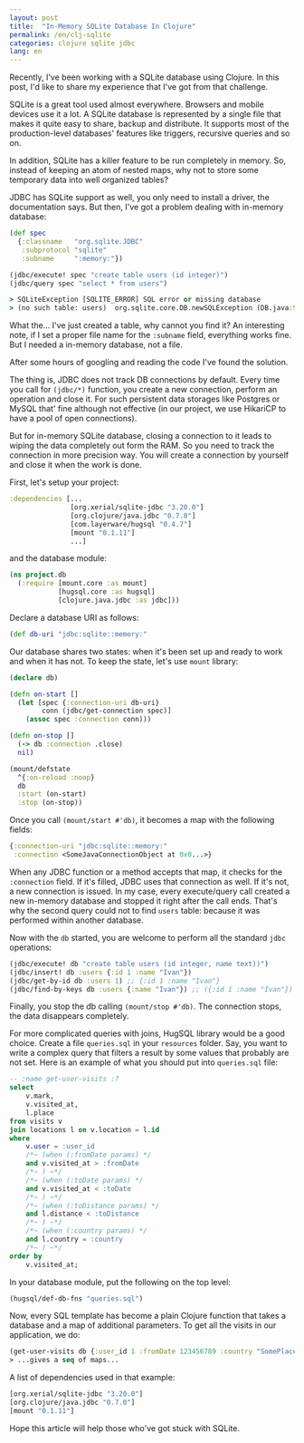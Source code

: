```yaml
---
layout: post
title:  "In-Memory SQLite Database In Clojure"
permalink: /en/clj-sqlite
categories: clojure sqlite jdbc
lang: en
---
```


Recently, I've been working with a SQLite database using Clojure. In this post,
I'd like to share my experience that I've got from that challenge.

SQLite is a great tool used almost everywhere. Browsers and mobile devices use
it a lot. A SQLite database is represented by a single file that makes it quite
easy to share, backup and distribute. It supports most of the production-level
databases' features like triggers, recursive queries and so on.

In addition, SQLite has a killer feature to be run completely in memory. So,
instead of keeping an atom of nested maps, why not to store some temporary data
into well organized tables?

JDBC has SQLite support as well, you only need to install a driver, the
documentation says. But then, I've got a problem dealing with in-memory
database:

~~~clojure
(def spec
  {:classname   "org.sqlite.JDBC"
   :subprotocol "sqlite"
   :subname     ":memory:"})

(jdbc/execute! spec "create table users (id integer)")
(jdbc/query spec "select * from users")

> SQLiteException [SQLITE_ERROR] SQL error or missing database
> (no such table: users)  org.sqlite.core.DB.newSQLException (DB.java:909)
~~~

What the... I've just created a table, why cannot you find it? An interesting
note, if I set a proper file name for the `:subname` field, everything works
fine. But I needed a in-memory database, not a file.

After some hours of googling and reading the code I've found the solution.

The thing is, JDBC does not track DB connections by default. Every time you call
for `(jdbc/*)` function, you create a new connection, perform an operation and
close it. For such persistent data storages like Postgres or MySQL that' fine
although not effective (in our project, we use HikariCP to have a pool of open
connections).

But for in-memory SQLite database, closing a connection to it leads to wiping
the data completely out form the RAM. So you need to track the connection in
more precision way. You will create a connection by yourself and close it when
the work is done.

First, let's setup your project:

~~~clojure
:dependencies [...
               [org.xerial/sqlite-jdbc "3.20.0"]
               [org.clojure/java.jdbc "0.7.0"]
               [com.layerware/hugsql "0.4.7"]
               [mount "0.1.11"]
               ...]
~~~

and the database module:

~~~clojure
(ns project.db
  (:require [mount.core :as mount]
            [hugsql.core :as hugsql]
            [clojure.java.jdbc :as jdbc]))
~~~

Declare a database URI as follows:

~~~clojure
(def db-uri "jdbc:sqlite::memory:"
~~~

Our database shares two states: when it's been set up and ready to work and when
it has not. To keep the state, let's use `mount` library:

~~~clojure
(declare db)

(defn on-start []
  (let [spec {:connection-uri db-uri}
        conn (jdbc/get-connection spec)]
    (assoc spec :connection conn)))

(defn on-stop []
  (-> db :connection .close)
  nil)

(mount/defstate
  ^{:on-reload :noop}
  db
  :start (on-start)
  :stop (on-stop))
~~~

Once you call `(mount/start #'db)`, it becomes a map with the following fields:

~~~clojure
{:connection-uri "jdbc:sqlite::memory:"
 :connection <SomeJavaConnectionObject at 0x0...>}
~~~

When any JDBC function or a method accepts that map, it checks for the
`:connection` field. If it's filled, JDBC uses that connection as well. If it's
not, a new connection is issued. In my case, every execute/query call created a
new in-memory database and stopped it right after the call ends. That's why the
second query could not to find `users` table: because it was performed within
another database.

Now with the `db` started, you are welcome to perform all the standard `jdbc`
operations:

~~~clojure
(jdbc/execute! db "create table users (id integer, name text))")
(jdbc/insert! db :users {:id 1 :name "Ivan"})
(jdbc/get-by-id db :users 1) ;; {:id 1 :name "Ivan"}
(jdbc/find-by-keys db :users {:name "Ivan"}) ;; ({:id 1 :name "Ivan"})
~~~

Finally, you stop the db calling `(mount/stop #'db)`. The connection stops, the
data disappears completely.

For more complicated queries with joins, HugSQL library would be a good
choice. Create a file `queries.sql` in your `resources` folder. Say, you want to
write a complex query that filters a result by some values that probably are not
set. Here is an example of what you should put into `queries.sql` file:

~~~sql
-- :name get-user-visits :?
select
    v.mark,
    v.visited_at,
    l.place
from visits v
join locations l on v.location = l.id
where
    v.user = :user_id
    /*~ (when (:fromDate params) */
    and v.visited_at > :fromDate
    /*~ ) ~*/
    /*~ (when (:toDate params) */
    and v.visited_at < :toDate
    /*~ ) ~*/
    /*~ (when (:toDistance params) */
    and l.distance < :toDistance
    /*~ ) ~*/
    /*~ (when (:country params) */
    and l.country = :country
    /*~ ) ~*/
order by
    v.visited_at;
~~~

In your database module, put the following on the top level:

~~~clojure
(hugsql/def-db-fns "queries.sql")
~~~

Now, every SQL template has become a plain Clojure function that takes a
database and a map of additional parameters. To get all the visits in our
application, we do:

~~~clojure
(get-user-visits db {:user_id 1 :fromDate 123456789 :country "SomePlace"})
> ...gives a seq of maps...
~~~

A list of dependencies used in that example:

~~~clojure
[org.xerial/sqlite-jdbc "3.20.0"]
[org.clojure/java.jdbc "0.7.0"]
[mount "0.1.11"]
~~~

Hope this article will help those who've got stuck with SQLite.
